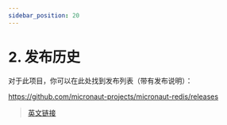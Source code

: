```yaml
---
sidebar_position: 20
---
```


# 2. 发布历史

对于此项目，你可以在此处找到发布列表（带有发布说明）：

https://github.com/micronaut-projects/micronaut-redis/releases

> [英文链接](https://micronaut-projects.github.io/micronaut-redis/5.3.2/guide/index.html#releaseHistory)

